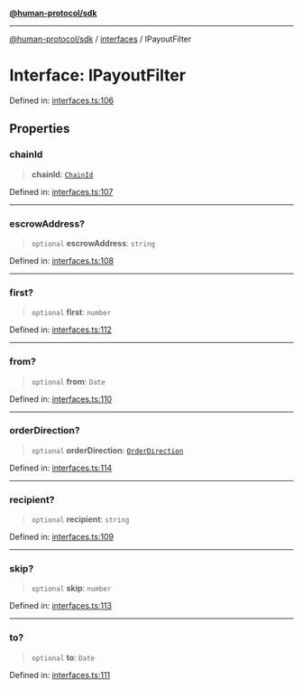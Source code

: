 [**@human-protocol/sdk**](../../README.md)

***

[@human-protocol/sdk](../../modules.md) / [interfaces](../README.md) / IPayoutFilter

# Interface: IPayoutFilter

Defined in: [interfaces.ts:106](https://github.com/humanprotocol/human-protocol/blob/d770e8f228f083f5eba0523ebbdff361b3188c3d/packages/sdk/typescript/human-protocol-sdk/src/interfaces.ts#L106)

## Properties

### chainId

> **chainId**: [`ChainId`](../../enums/enumerations/ChainId.md)

Defined in: [interfaces.ts:107](https://github.com/humanprotocol/human-protocol/blob/d770e8f228f083f5eba0523ebbdff361b3188c3d/packages/sdk/typescript/human-protocol-sdk/src/interfaces.ts#L107)

***

### escrowAddress?

> `optional` **escrowAddress**: `string`

Defined in: [interfaces.ts:108](https://github.com/humanprotocol/human-protocol/blob/d770e8f228f083f5eba0523ebbdff361b3188c3d/packages/sdk/typescript/human-protocol-sdk/src/interfaces.ts#L108)

***

### first?

> `optional` **first**: `number`

Defined in: [interfaces.ts:112](https://github.com/humanprotocol/human-protocol/blob/d770e8f228f083f5eba0523ebbdff361b3188c3d/packages/sdk/typescript/human-protocol-sdk/src/interfaces.ts#L112)

***

### from?

> `optional` **from**: `Date`

Defined in: [interfaces.ts:110](https://github.com/humanprotocol/human-protocol/blob/d770e8f228f083f5eba0523ebbdff361b3188c3d/packages/sdk/typescript/human-protocol-sdk/src/interfaces.ts#L110)

***

### orderDirection?

> `optional` **orderDirection**: [`OrderDirection`](../../enums/enumerations/OrderDirection.md)

Defined in: [interfaces.ts:114](https://github.com/humanprotocol/human-protocol/blob/d770e8f228f083f5eba0523ebbdff361b3188c3d/packages/sdk/typescript/human-protocol-sdk/src/interfaces.ts#L114)

***

### recipient?

> `optional` **recipient**: `string`

Defined in: [interfaces.ts:109](https://github.com/humanprotocol/human-protocol/blob/d770e8f228f083f5eba0523ebbdff361b3188c3d/packages/sdk/typescript/human-protocol-sdk/src/interfaces.ts#L109)

***

### skip?

> `optional` **skip**: `number`

Defined in: [interfaces.ts:113](https://github.com/humanprotocol/human-protocol/blob/d770e8f228f083f5eba0523ebbdff361b3188c3d/packages/sdk/typescript/human-protocol-sdk/src/interfaces.ts#L113)

***

### to?

> `optional` **to**: `Date`

Defined in: [interfaces.ts:111](https://github.com/humanprotocol/human-protocol/blob/d770e8f228f083f5eba0523ebbdff361b3188c3d/packages/sdk/typescript/human-protocol-sdk/src/interfaces.ts#L111)
